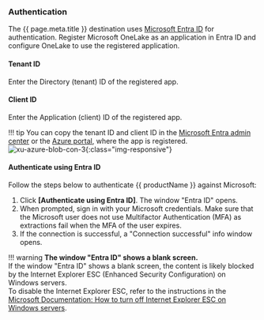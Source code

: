 
### Authentication

The {{ page.meta.title }} destination uses [Microsoft Entra ID](https://www.microsoft.com/en-us/security/business/identity-access/microsoft-entra-id) for authentication.
Register Microsoft OneLake as an application in Entra ID and configure OneLake to use the registered application.
	
#### Tenant ID
Enter the Directory (tenant) ID of the registered app.
	
#### Client ID
Enter the Application (client) ID of the registered app. 

!!! tip
	You can copy the tenant ID and client ID in the [Microsoft Entra admin center](https://entra.microsoft.com/#home) or the [Azure portal](https://portal.azure.com/), where the app is registered.<br>
	![xu-azure-blob-con-3](../../assets/images/documentation/destinations/fabric/entraID.png){:class="img-responsive"}

#### Authenticate using Entra ID

Follow the steps below to authenticate {{ productName }} against Microsoft:

1. Click **[Authenticate using Entra ID]**. The window "Entra ID" opens.
2. When prompted, sign in with your Microsoft credentials. 
Make sure that the Microsoft user does not use Multifactor Authentication (MFA) as extractions fail when the MFA of the user expires. 
3. If the connection is successful, a "Connection successful" info window opens. 

!!! warning
	**The window "Entra ID" shows a blank screen.**<br>
	If the window "Entra ID" shows a blank screen, the content is likely blocked by the Internet Explorer ESC (Enhanced Security Configuration) on Windows servers. <br>
	To disable the Internet Explorer ESC, refer to the instructions in the [Microsoft Documentation: How to turn off Internet Explorer ESC on Windows servers](https://learn.microsoft.com/en-us/previous-versions/troubleshoot/browsers/security-privacy/enhanced-security-configuration-faq#how-to-turn-off-internet-explorer-esc-on-windows-servers).

